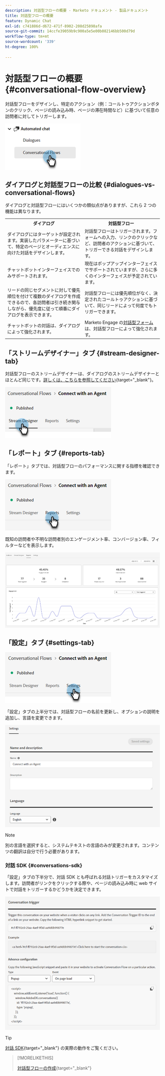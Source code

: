 ```yaml
---
description: 対話型フローの概要 - Marketo ドキュメント - 製品ドキュメント
title: 対話型フローの概要
feature: Dynamic Chat
exl-id: c741886d-d672-471f-8902-208d25898afa
source-git-commit: 14ccfe39059b9c900a5e5e00b082146bb500d79d
workflow-type: tm+mt
source-wordcount: '339'
ht-degree: 100%

---
```


# 対話型フローの概要 {#conversational-flow-overview}

対話型フローをデザインし、特定のアクション（例：コールトゥアクションボタンのクリック、ページの読み込み時、ページの滞在時間など）に基づいて任意の訪問者に対してトリガーします。

![](assets/conversational-flow-overview-1.png)

## ダイアログと対話型フローの比較 {#dialogues-vs-conversational-flows}

ダイアログと対話型フローにはいくつかの類似点がありますが、これら 2 つの機能は異なります。

<table> 
 <tbody> 
  <tr> 
   <th style="width:50%">ダイアログ</th> 
   <th style="width:50%">対話型フロー</th>
  </tr> 
  <tr> 
   <td>ダイアログにはターゲットが設定されます。実装したパラメーターに基づいて、特定のページとオーディエンスに向けた対話をデザインします。</td> 
   <td>対話型フローはトリガーされます。フォームへの入力、リンクのクリックなど、訪問者のアクションに基づいて、トリガーできる対話をデザインします。</td>
  </tr>
   <tr> 
   <td>チャットボットインターフェイスでのみサポートされます。</td> 
   <td>現在はポップアップインターフェイスでサポートされていますが、さらに多くのインターフェイスが予定されています。</td>
  </tr>
  </tr>
   <tr> 
   <td>リードの同じセグメントに対して優先順位を付けて複数のダイアログを作成できるので、各訪問者は引き続き関与しながら、優先度に従って順番にダイアログを表示できます。</td> 
   <td>対話型フローには優先順位がなく、決定されたコールトゥアクションに基づいて、同じリードによって何度でもトリガーできます。</td>
  </tr>
  <tr>
   <td>チャットボットの対話は、ダイアログによって強化されます。</td>
   <td>Marketo Engage の<a href="/help/marketo/product-docs/demand-generation/dynamic-chat/automated-chat/conversational-flow-settings-for-marketo-engage-forms.md" target="_blank">対話型フォーム</a>は、対話型フローによって強化されます。</td>
  </tr>
 </tbody> 
</table>

## 「ストリームデザイナー」タブ {#stream-designer-tab}

対話型フローのストリームデザイナーは、ダイアログのストリームデザイナーとほとんど同じです。[詳しくは、こちらを参照してください](/help/marketo/product-docs/demand-generation/dynamic-chat/automated-chat/stream-designer.md){target="_blank"}。

![](assets/conversational-flow-overview-2.png)

## 「レポート」タブ {#reports-tab}

「レポート」タブでは、対話型フローのパフォーマンスに関する指標を確認できます。

![](assets/conversational-flow-overview-3.png)

既知の訪問者や不明な訪問者別のエンゲージメント率、コンバージョン率、フィルターなどを表示します。

![](assets/conversational-flow-overview-4.png)

## 「設定」タブ {#settings-tab}

![](assets/conversational-flow-overview-5.png)

「設定」タブの上半分では、対話型フローの名前を更新し、オプションの説明を追加し、言語を変更できます。

![](assets/conversational-flow-overview-6.png)

>[!NOTE]
>
>別の言語を選択すると、システムテキストの言語のみが変更されます。コンテンツの翻訳は自分で行う必要があります。

### 対話 SDK {#conversations-sdk}

「設定」タブの下半分で、対話 SDK とも呼ばれる対話トリガーをカスタマイズします。訪問者がリンクをクリックする際や、ページの読み込み時に web サイトで対話をトリガーするかどうかを決定できます。

![](assets/conversational-flow-overview-7.png)

>[!TIP]
>
>[対話 SDK](https://experienceleague.adobe.com/tools/marketo-dynamic-chatbot/conversations-sdk/?lang=ja){target="_blank"} の実際の動作をご覧ください。

>[!MORELIKETHIS]
>
>[対話型フローの作成](/help/marketo/product-docs/demand-generation/dynamic-chat/automated-chat/create-a-conversational-flow.md){target="_blank"}

